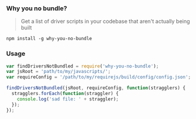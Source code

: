 ### Why you no bundle?

> Get a list of driver scripts in your codebase that aren't actually being built

`npm install -g why-you-no-bundle`

### Usage

```js
var findDriversNotBundled = require('why-you-no-bundle');
var jsRoot = 'path/to/my/javascripts/';
var requireConfig = '/path/to/my/requirejs/build/config/config.json';

findDriversNotBundled(jsRoot, requireConfig, function(stragglers) {
  stragglers.forEach(function(straggler) {
    console.log('sad file: ' + straggler);
  });
});
```

